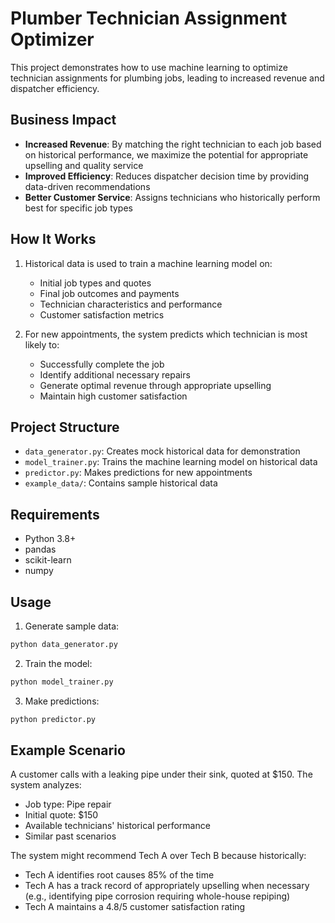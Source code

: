 # Plumber Technician Assignment Optimizer

This project demonstrates how to use machine learning to optimize technician assignments for plumbing jobs, leading to increased revenue and dispatcher efficiency.

## Business Impact
- **Increased Revenue**: By matching the right technician to each job based on historical performance, we maximize the potential for appropriate upselling and quality service
- **Improved Efficiency**: Reduces dispatcher decision time by providing data-driven recommendations
- **Better Customer Service**: Assigns technicians who historically perform best for specific job types

## How It Works
1. Historical data is used to train a machine learning model on:
   - Initial job types and quotes
   - Final job outcomes and payments
   - Technician characteristics and performance
   - Customer satisfaction metrics

2. For new appointments, the system predicts which technician is most likely to:
   - Successfully complete the job
   - Identify additional necessary repairs
   - Generate optimal revenue through appropriate upselling
   - Maintain high customer satisfaction

## Project Structure
- `data_generator.py`: Creates mock historical data for demonstration
- `model_trainer.py`: Trains the machine learning model on historical data
- `predictor.py`: Makes predictions for new appointments
- `example_data/`: Contains sample historical data

## Requirements
- Python 3.8+
- pandas
- scikit-learn
- numpy

## Usage
1. Generate sample data:
```bash
python data_generator.py
```

2. Train the model:
```bash
python model_trainer.py
```

3. Make predictions:
```bash
python predictor.py
```

## Example Scenario
A customer calls with a leaking pipe under their sink, quoted at $150. The system analyzes:
- Job type: Pipe repair
- Initial quote: $150
- Available technicians' historical performance
- Similar past scenarios

The system might recommend Tech A over Tech B because historically:
- Tech A identifies root causes 85% of the time
- Tech A has a track record of appropriately upselling when necessary (e.g., identifying pipe corrosion requiring whole-house repiping)
- Tech A maintains a 4.8/5 customer satisfaction rating 